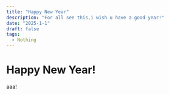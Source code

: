 ```yaml
---
title: "Happy New Year"
description: "For all see this,i wish u have a good year!"
date: "2025-1-1"
draft: false
tags:
  - Nothing
---
```

# Happy New Year!

aaa!
